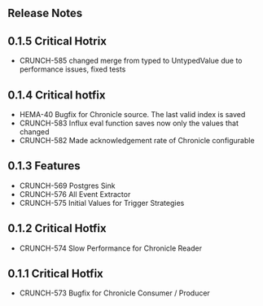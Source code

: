 ## Release Notes

## 0.1.5 Critical Hotrix
* CRUNCH-585 changed merge from typed to UntypedValue due to performance issues, fixed tests

## 0.1.4 Critical hotfix
* HEMA-40 Bugfix for Chronicle source. The last valid index is saved
* CRUNCH-583 Influx eval function saves now only the values that changed
* CRUNCH-582 Made acknowledgement rate of Chronicle configurable

## 0.1.3 Features
* CRUNCH-569 Postgres Sink
* CRUNCH-576 All Event Extractor
* CRUNCH-575 Initial Values for Trigger Strategies

## 0.1.2 Critical Hotfix
* CRUNCH-574 Slow Performance for Chronicle Reader

## 0.1.1 Critical Hotfix
* CRUNCH-573 Bugfix for Chronicle Consumer / Producer
